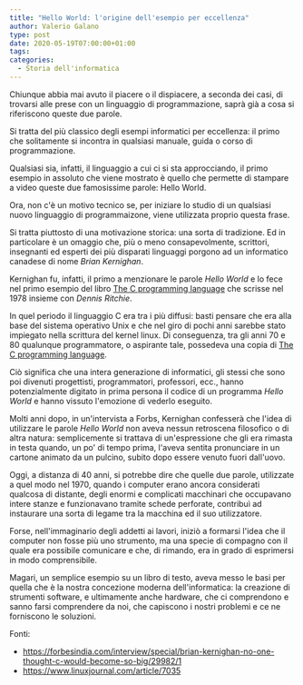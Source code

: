 ```yaml
---
title: "Hello World: l'origine dell'esempio per eccellenza"
author: Valerio Galano
type: post
date: 2020-05-19T07:00:00+01:00
tags: 
categories:
  - Storia dell'informatica
---
```


Chiunque abbia mai avuto il piacere o il dispiacere, a seconda dei casi, di trovarsi alle prese con un linguaggio di programmazione, saprà già a cosa si riferiscono queste due parole.

Si tratta del più classico degli esempi informatici per eccellenza: il primo che solitamente si incontra in qualsiasi manuale, guida o corso di programmazione.

Qualsiasi sia, infatti, il linguaggio a cui ci si sta approcciando, il primo esempio in assoluto che viene mostrato è quello che permette di stampare a video queste due famosissime parole: Hello World.

Ora, non c'è un motivo tecnico se, per iniziare lo studio di un qualsiasi nuovo linguaggio di programmaizone, viene utilizzata proprio questa frase.

Si tratta piuttosto di una motivazione storica: una sorta di tradizione. Ed in particolare è un omaggio che, più o meno consapevolmente, scrittori, insegnanti ed esperti dei più disparati linguaggi porgono ad un informatico canadese di nome _Brian Kernighan_.

Kernighan fu, infatti, il primo a menzionare le parole _Hello World_ e lo fece nel primo esempio del libro [The C programming language] che scrisse nel 1978 insieme con _Dennis Ritchie_.

In quel periodo il linguaggio C era tra i più diffusi: basti pensare che era alla base del sistema operativo Unix e che nel giro di pochi anni sarebbe stato impiegato nella scrittura del kernel linux. Di conseguenza, tra gli anni 70 e 80 qualunque programmatore, o aspirante tale, possedeva una copia di [The C programming language].

Ciò significa che una intera generazione di informatici, gli stessi che sono poi divenuti progettisti, programmatori, professori, ecc., hanno potenzialmente digitato in prima persona il codice di un programma _Hello World_ e hanno vissuto l'emozione di vederlo eseguito.

Molti anni dopo, in un'intervista a Forbs, Kernighan confesserà che l'idea di utilizzare le parole _Hello World_ non aveva nessun retroscena filosofico o di altra natura: semplicemente si trattava di un'espressione che gli era rimasta in testa quando, un po' di tempo prima, l'aveva sentita pronunciare in un cartone animato da un pulcino, subito dopo essere venuto fuori dall'uovo.

Oggi, a distanza di 40 anni, si potrebbe dire che quelle due parole, utilizzate a quel modo nel 1970, quando i computer erano ancora considerati qualcosa di distante, degli enormi e complicati macchinari che occupavano intere stanze e funzionavano tramite schede perforate, contribuì ad instaurare una sorta di legame tra la macchina ed il suo utilizzatore.

Forse, nell'immaginario degli addetti ai lavori, iniziò a formarsi l'idea che il computer non fosse più uno strumento, ma una specie di compagno con il quale era possibile comunicare e che, di rimando, era in grado di esprimersi in modo comprensibile.

Magari, un semplice esempio su un libro di testo, aveva messo le basi per quella che è la nostra concezione moderna dell'informatica: la creazione di strumenti software, e ultimamente anche hardware, che ci comprendono e sanno farsi comprendere da noi, che capiscono i nostri problemi e ce ne forniscono le soluzioni.

Fonti:
* https://forbesindia.com/interview/special/brian-kernighan-no-one-thought-c-would-become-so-big/29982/1
* https://www.linuxjournal.com/article/7035

[The C programming language]:  https://amzn.to/2Z5BL9X